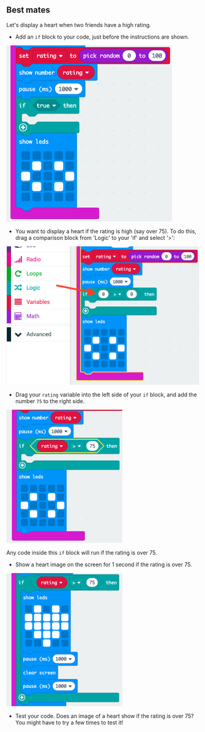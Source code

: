 ## Best mates

Let's display a heart when two friends have a high rating.

+ Add an `if` block to your code, just before the instructions are shown.

![ruutukaappaus](images/rate-if.png)

+ You want to display a heart if the rating is high (say over 75). To do this, drag a comparison block from 'Logic' to your 'if' and select '>':

![ruutukaappaus](images/rate-compare.png)

+ Drag your `rating` variable into the left side of your `if` block, and add the number `75` to the right side.

![ruutukaappaus](images/rate-75.png)

Any code inside this `if` block will run if the rating is over 75.

+ Show a heart image on the screen for 1 second if the rating is over 75.

![ruutukaappaus](images/rate-heart.png)

+ Test your code. Does an image of a heart show if the rating is over 75? You might have to try a few times to test it!